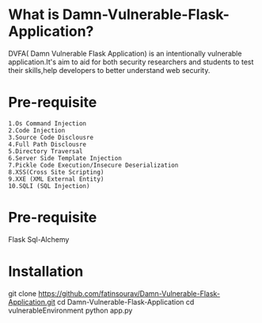 <h1>What is Damn-Vulnerable-Flask-Application?</h1>
<p>DVFA( Damn Vulnerable Flask Application) is an intentionally vulnerable application.It's aim to aid for both security researchers and students to test their skills,help developers to better understand web security.</p>
<h1>Pre-requisite</h1>

	1.Os Command Injection
	2.Code Injection
	3.Source Code Disclousre
	4.Full Path Disclousre
	5.Directory Traversal
	6.Server Side Template Injection 
	7.Pickle Code Execution/Insecure Deserialization
	8.XSS(Cross Site Scripting)
	9.XXE (XML External Entity)
	10.SQLI (SQL Injection)
# Pre-requisite
Flask
Sql-Alchemy
# Installation
 git clone  https://github.com/fatinsourav/Damn-Vulnerable-Flask-Application.git
 cd Damn-Vulnerable-Flask-Application
 cd vulnerableEnvironment
 python app.py

 

